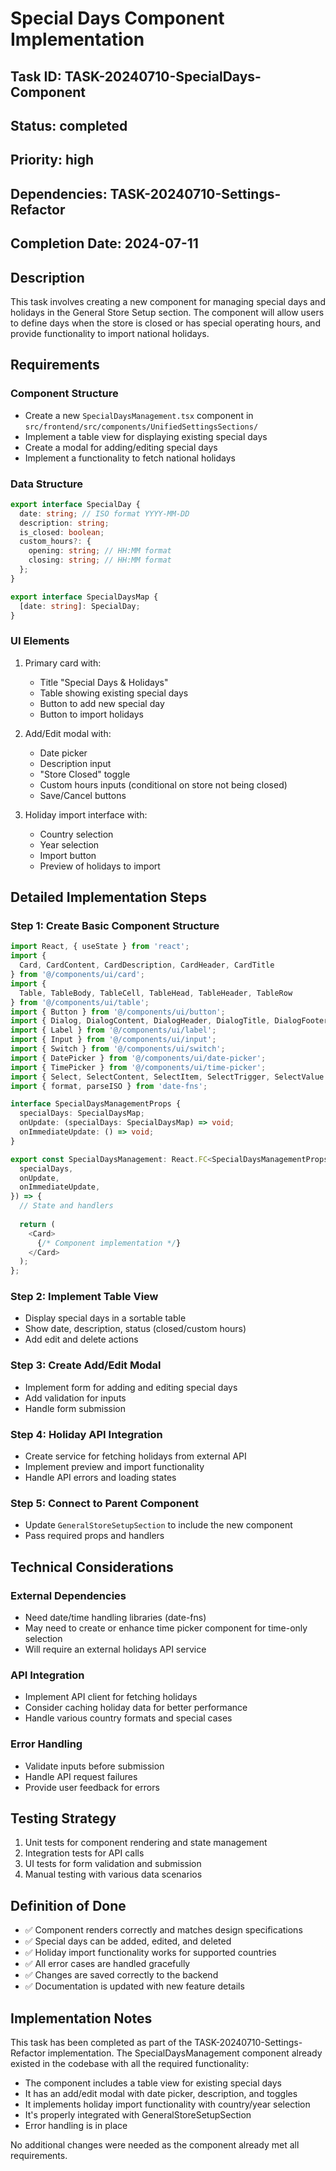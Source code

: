 # Special Days Component Implementation

## Task ID: TASK-20240710-SpecialDays-Component
## Status: completed
## Priority: high
## Dependencies: TASK-20240710-Settings-Refactor
## Completion Date: 2024-07-11

## Description
This task involves creating a new component for managing special days and holidays in the General Store Setup section. The component will allow users to define days when the store is closed or has special operating hours, and provide functionality to import national holidays.

## Requirements

### Component Structure
- Create a new `SpecialDaysManagement.tsx` component in `src/frontend/src/components/UnifiedSettingsSections/`
- Implement a table view for displaying existing special days
- Create a modal for adding/editing special days
- Implement a functionality to fetch national holidays

### Data Structure
```typescript
export interface SpecialDay {
  date: string; // ISO format YYYY-MM-DD
  description: string;
  is_closed: boolean;
  custom_hours?: {
    opening: string; // HH:MM format
    closing: string; // HH:MM format
  };
}

export interface SpecialDaysMap {
  [date: string]: SpecialDay;
}
```

### UI Elements
1. Primary card with:
   - Title "Special Days & Holidays"
   - Table showing existing special days
   - Button to add new special day
   - Button to import holidays

2. Add/Edit modal with:
   - Date picker
   - Description input
   - "Store Closed" toggle
   - Custom hours inputs (conditional on store not being closed)
   - Save/Cancel buttons

3. Holiday import interface with:
   - Country selection
   - Year selection
   - Import button
   - Preview of holidays to import

## Detailed Implementation Steps

### Step 1: Create Basic Component Structure
```typescript
import React, { useState } from 'react';
import {
  Card, CardContent, CardDescription, CardHeader, CardTitle
} from '@/components/ui/card';
import {
  Table, TableBody, TableCell, TableHead, TableHeader, TableRow
} from '@/components/ui/table';
import { Button } from '@/components/ui/button';
import { Dialog, DialogContent, DialogHeader, DialogTitle, DialogFooter } from '@/components/ui/dialog';
import { Label } from '@/components/ui/label';
import { Input } from '@/components/ui/input';
import { Switch } from '@/components/ui/switch';
import { DatePicker } from '@/components/ui/date-picker';
import { TimePicker } from '@/components/ui/time-picker';
import { Select, SelectContent, SelectItem, SelectTrigger, SelectValue } from '@/components/ui/select';
import { format, parseISO } from 'date-fns';

interface SpecialDaysManagementProps {
  specialDays: SpecialDaysMap;
  onUpdate: (specialDays: SpecialDaysMap) => void;
  onImmediateUpdate: () => void;
}

export const SpecialDaysManagement: React.FC<SpecialDaysManagementProps> = ({
  specialDays,
  onUpdate,
  onImmediateUpdate,
}) => {
  // State and handlers
  
  return (
    <Card>
      {/* Component implementation */}
    </Card>
  );
};
```

### Step 2: Implement Table View
- Display special days in a sortable table
- Show date, description, status (closed/custom hours)
- Add edit and delete actions

### Step 3: Create Add/Edit Modal
- Implement form for adding and editing special days
- Add validation for inputs
- Handle form submission

### Step 4: Holiday API Integration
- Create service for fetching holidays from external API
- Implement preview and import functionality
- Handle API errors and loading states

### Step 5: Connect to Parent Component
- Update `GeneralStoreSetupSection` to include the new component
- Pass required props and handlers

## Technical Considerations

### External Dependencies
- Need date/time handling libraries (date-fns)
- May need to create or enhance time picker component for time-only selection
- Will require an external holidays API service

### API Integration
- Implement API client for fetching holidays
- Consider caching holiday data for better performance
- Handle various country formats and special cases

### Error Handling
- Validate inputs before submission
- Handle API request failures
- Provide user feedback for errors

## Testing Strategy
1. Unit tests for component rendering and state management
2. Integration tests for API calls
3. UI tests for form validation and submission
4. Manual testing with various data scenarios

## Definition of Done
- ✅ Component renders correctly and matches design specifications
- ✅ Special days can be added, edited, and deleted
- ✅ Holiday import functionality works for supported countries
- ✅ All error cases are handled gracefully
- ✅ Changes are saved correctly to the backend
- ✅ Documentation is updated with new feature details

## Implementation Notes
This task has been completed as part of the TASK-20240710-Settings-Refactor implementation. The SpecialDaysManagement component already existed in the codebase with all the required functionality:

- The component includes a table view for existing special days
- It has an add/edit modal with date picker, description, and toggles
- It implements holiday import functionality with country/year selection
- It's properly integrated with GeneralStoreSetupSection
- Error handling is in place

No additional changes were needed as the component already met all requirements.